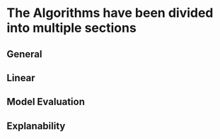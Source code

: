 # The Algorithms have been divided into multiple sections
## General
## Linear
## Model Evaluation
## Explanability
